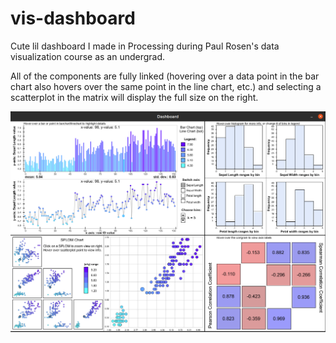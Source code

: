 # vis-dashboard

Cute lil dashboard I made in Processing during Paul Rosen's data visualization course as an undergrad. 

All of the components are fully linked (hovering over a data point in the bar chart also hovers over the same point in the line chart, etc.) and selecting a scatterplot in the matrix will display the full size on the right.

![Overview](https://github.com/ashleysuh/vis-dashboard/blob/master/dashboard.png)
